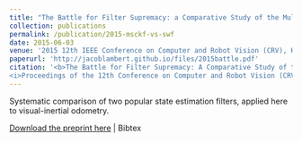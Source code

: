 ```yaml
---
title: "The Battle for Filter Supremacy: a Comparative Study of the Multi-State Constraint Kalman Filter and the Sliding Window Filter"
collection: publications
permalink: /publication/2015-msckf-vs-swf
date: 2015-06-03
venue: '2015 12th IEEE Conference on Computer and Robot Vision (CRV), Halifax, Canada.'
paperurl: 'http://jacoblambert.github.io/files/2015battle.pdf'
citation: '<b>The Battle for Filter Supremacy: A Comparative Study of the Multi-State Constraint Kalman Filter and the Sliding Window Filter</b>. L. Clement, V. Peretroukhin, J. Lambert, and J. Kelly
<i>Proceedings of the 12th Conference on Computer and Robot Vision (CRV’15)</i>, Halifax, Nova Scotia, Canada, Jun. 3–5 2015, pp. 23-30.'
---
```

Systematic comparison of two popular state estimation filters, applied here to visual-inertial odometry.

[Download the preprint here](http://jacoblambert.github.io/files/2015battle.pdf) &#124; Bibtex